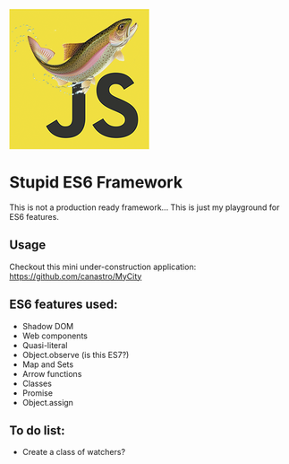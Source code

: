 ![alt tag](trutajs-250px.png)


Stupid ES6 Framework
======
This is not a production ready framework... This is just my playground for ES6 features.

Usage
------
Checkout this mini under-construction application: https://github.com/canastro/MyCity


ES6 features used:
------
* Shadow DOM
* Web components
* Quasi-literal
* Object.observe (is this ES7?)
* Map and Sets
* Arrow functions
* Classes
* Promise
* Object.assign


To do list:
------
* Create a class of watchers?

